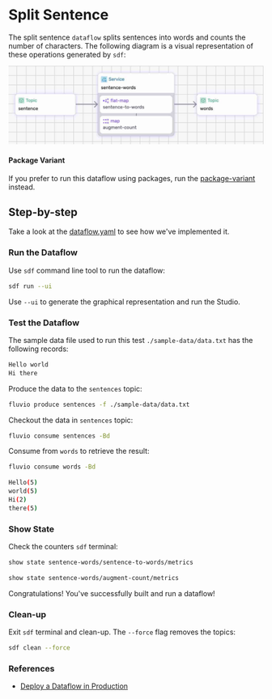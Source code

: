 # Split Sentence

The split sentence `dataflow` splits sentences into words and counts the number of characters. The following diagram is a visual representation of these operations generated by `sdf`:

<p align="center">
 <img width="650" src="img/split-sentence.jpg">
</p>


#### Package Variant

If you prefer to run this dataflow using packages, run the [package-variant](./package-variant/README.md) instead.


## Step-by-step

Take a look at the [dataflow.yaml](./dataflow.yaml) to see how we've implemented it.


### Run the Dataflow

Use `sdf` command line tool to run the dataflow:

```bash
sdf run --ui
```

Use `--ui` to generate the graphical representation and run the Studio.


### Test the Dataflow

The sample data file used to run this test `./sample-data/data.txt` has the following records:

```bash
Hello world
Hi there
```

Produce the data to the `sentences` topic:

```bash
fluvio produce sentences -f ./sample-data/data.txt
```

Checkout the data in `sentences` topic:

```bash
fluvio consume sentences -Bd
```

Consume from `words` to retrieve the result:

```bash
fluvio consume words -Bd
```

```bash
Hello(5)
world(5)
Hi(2)
there(5)
```

### Show State

Check the counters `sdf` terminal:

```bash
show state sentence-words/sentence-to-words/metrics
```

```bash
show state sentence-words/augment-count/metrics
```

Congratulations! You've successfully built and run a dataflow!


### Clean-up

Exit `sdf` terminal and clean-up. The `--force` flag removes the topics:

```bash
sdf clean --force
```


### References

* [Deploy a Dataflow in Production](https://www.fluvio.io/sdf/deployment)
